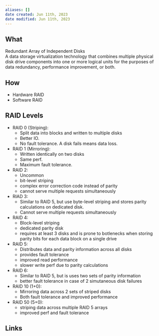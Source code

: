 ```yaml
---
aliases: []
date created: Jun 11th, 2023
date modified: Jun 11th, 2023
---
```


## What
Redundant Array of Independent Disks  
A data storage virtualization technology that combines multiple physical disk drive components into one or more logical units for the purposes of data redundancy, performance improvement, or both.

## How
- Hardware RAID
- Software RAID

## RAID Levels
- RAID 0 (Striping): 
	- Split data into blocks and written to multiple disks
	- Better IO.
	- No fault tolerance. A disk fails means data loss.
- RAID 1 (Mirroring): 
	- Written identically on two disks
	- Same perf.
	- Maximum fault tolerance.
 - RAID 2:
	 - Uncommon
	 - bit-level striping
	 - complex error correction code instead of parity
	 - cannot serve multiple requests simultaneously
- RIAD 3:
	- Similar to RAID 5, but use byte-level striping and stores parity calculations on dedicated disk.
	- Cannot serve multiple requests simultaneously
- RAID 4:
	- Block-level striping
	- dedicated parity disk
	- requires at least 3 disks and is prone to botlenecks when storing parity bits for each data block on a single drive
 - RAID 5:
	 - Distributes data and parity information across all disks
	 - provides fault tolerance  
	 - improved read performance
	 - slower write perf due to parity calculations
 - RAID 6:
	 - Similar to RAID 5, but is uses two sets of parity information
	 - better fault tolerance in case of 2 simutaneous disk failures
 - RAID 10 (1+0):
	 - Mirroring data across 2 sets of striped disks
	 - Both fault tolerance and improved performance
 - RAID 50 (5+0):
	 - striping data across multiple RAID 5 arrays
	 - improved perf and fault tolerance
  
## Links